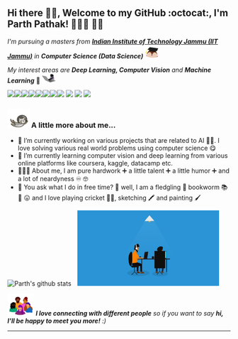 ## Hi there 👋🏻, Welcome to my GitHub :octocat:, I'm Parth Pathak! 👨🏻‍💻 🧙‍♂️

<!--
**ParthPathak27/ParthPathak27** is a ✨ _special_ ✨ repository because its `README.md` (this file) appears on your GitHub profile.
-->

_I'm pursuing a masters from [**Indian Institute of Technology Jammu (IIT Jammu)**](https://iitjammu.ac.in/) in **Computer Science (Data Science)**_ <img src="2.gif" width="30" height="30">

_My interest areas are **Deep Learning, Computer Vision** and **Machine Learning**_ 🤖 <img src="3.gif" width="30" height="20.58">

 [![](https://sourcerer.io/fame/ParthPathak27/ParthPathak27/ParthPathak27/images/0)](https://sourcerer.io/fame/ParthPathak27/ParthPathak27/ParthPathak27/links/0)[![](https://sourcerer.io/fame/ParthPathak27/ParthPathak27/ParthPathak27/images/1)](https://sourcerer.io/fame/ParthPathak27/ParthPathak27/ParthPathak27/links/1)[![](https://sourcerer.io/fame/ParthPathak27/ParthPathak27/ParthPathak27/images/2)](https://sourcerer.io/fame/ParthPathak27/ParthPathak27/ParthPathak27/links/2)[![](https://sourcerer.io/fame/ParthPathak27/ParthPathak27/ParthPathak27/images/3)](https://sourcerer.io/fame/ParthPathak27/ParthPathak27/ParthPathak27/links/3)[![](https://sourcerer.io/fame/ParthPathak27/ParthPathak27/ParthPathak27/images/4)](https://sourcerer.io/fame/ParthPathak27/ParthPathak27/ParthPathak27/links/4)[![](https://sourcerer.io/fame/ParthPathak27/ParthPathak27/ParthPathak27/images/5)](https://sourcerer.io/fame/ParthPathak27/ParthPathak27/ParthPathak27/links/5)[![](https://sourcerer.io/fame/ParthPathak27/ParthPathak27/ParthPathak27/images/6)](https://sourcerer.io/fame/ParthPathak27/ParthPathak27/ParthPathak27/links/6)[![](https://sourcerer.io/fame/ParthPathak27/ParthPathak27/ParthPathak27/images/7)](https://sourcerer.io/fame/ParthPathak27/ParthPathak27/ParthPathak27/links/7)  ![](https://komarev.com/ghpvc/?username=ParthPathak27&color=blue)
[![](https://img.shields.io/badge/Parth-Pathak-brightgreen.svg?colorB=ff0000)](https://parthcseiitian.wixsite.com/parth)
[![](https://img.shields.io/badge/-@parth-blue?style=flat-square&logo=Linkedin&logoColor=white)](https://www.linkedin.com/in/parth-pathak-learner/)

 ### <img src="4.gif" width="50" height="42.5"> A little more about me...
 
- 🔭 I’m currently working on various projects that are related to AI 🐱‍💻. I love solving various real world problems using computer science 😋 
- 🌱 I’m currently learning computer vision and deep learning from various online platforms like coursera, kaggle, datacamp etc. 
- 👨🏻‍🎓 About me, I am pure hardwork ➕ a little talent ➕ a little humor ➕ and a lot of neardyness ♾️ 🤓
- 🦻 You ask what I do in free time? 🤔 well, I am a fledgling 🐥 bookworm 📚 🐛 😛 and I love playing cricket 🏏😍, sketching 🖍️ and painting 🖌️

![Parth's github stats](https://github-readme-stats.vercel.app/api?username=ParthPathak27&hide=contribs&show_icons=true&theme=radical)&emsp;<img src="7.gif" width="320" height="170">

<img src="5.gif" width="60" height="50.13"> _**I love connecting with different people** so if you want to say **hi, I'll be happy to meet you more!** :)_

---
